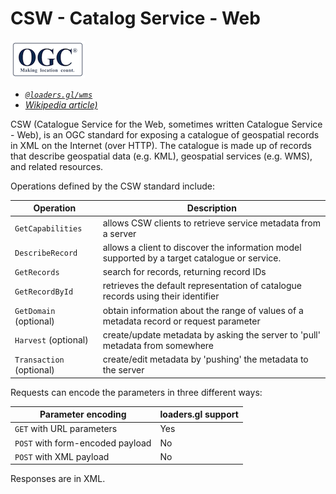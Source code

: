 # CSW - Catalog Service - Web

![ogc-logo](../../../images/logos/ogc-logo-60.png)

- _[`@loaders.gl/wms`](/docs/modules/wms)_
- _[Wikipedia article)][csw]_

CSW (Catalogue Service for the Web, sometimes written Catalogue Service - Web), is an OGC standard for exposing a catalogue of geospatial records in XML on the Internet (over HTTP). The catalogue is made up of records that describe geospatial data (e.g. KML), geospatial services (e.g. WMS), and related resources.

Operations defined by the CSW standard include:

| Operation                | Description                                                                                   |
| ------------------------ | --------------------------------------------------------------------------------------------- |
| `GetCapabilities`        | allows CSW clients to retrieve service metadata from a server                                 |
| `DescribeRecord`         | allows a client to discover the information model supported by a target catalogue or service. |
| `GetRecords`             | search for records, returning record IDs                                                      |
| `GetRecordById`          | retrieves the default representation of catalogue records using their identifier              |
| `GetDomain` (optional)   | obtain information about the range of values of a metadata record or request parameter        |
| `Harvest` (optional)     | create/update metadata by asking the server to 'pull' metadata from somewhere                 |
| `Transaction` (optional) | create/edit metadata by 'pushing' the metadata to the server                                  |

Requests can encode the parameters in three different ways:

| Parameter encoding               | loaders.gl support |
| -------------------------------- | ------------------ |
| `GET` with URL parameters        | Yes                |
| `POST` with form-encoded payload | No                 |
| `POST` with XML payload          | No                 |

Responses are in XML.

[csw]: https://en.wikipedia.org/wiki/Catalogue_Service_for_the_Web
